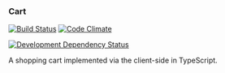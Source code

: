 ### Cart
<!--[![Build status](https://ci.appveyor.com/api/projects/status/github/stpettersens/genericFunctions-for-node?branch=master&svg=true)](https://ci.appveyor.com/project/stpettersens/genericFunctions-for-node)--> 
[![Build Status](https://travis-ci.org/stpettersens/Cart.svg?branch=master)](https://travis-ci.org/stpettersens/Cart) [![Code Climate](https://codeclimate.com/github/stpettersens/Cart/badges/gpa.svg)](https://codeclimate.com/github/stpettersens/Cart/code) 
<!--[![npm version](https://badge.fury.io/js/Cart.svg)](http://npmjs.org/package/Cart)-->
[![Development Dependency Status](https://david-dm.org/stpettersens/Cart/dev-status.png?theme=shields.io)](https://david-dm.org/stpettersens/Cart#info=devDependencies) 

A shopping cart implemented via the client-side in TypeScript.
